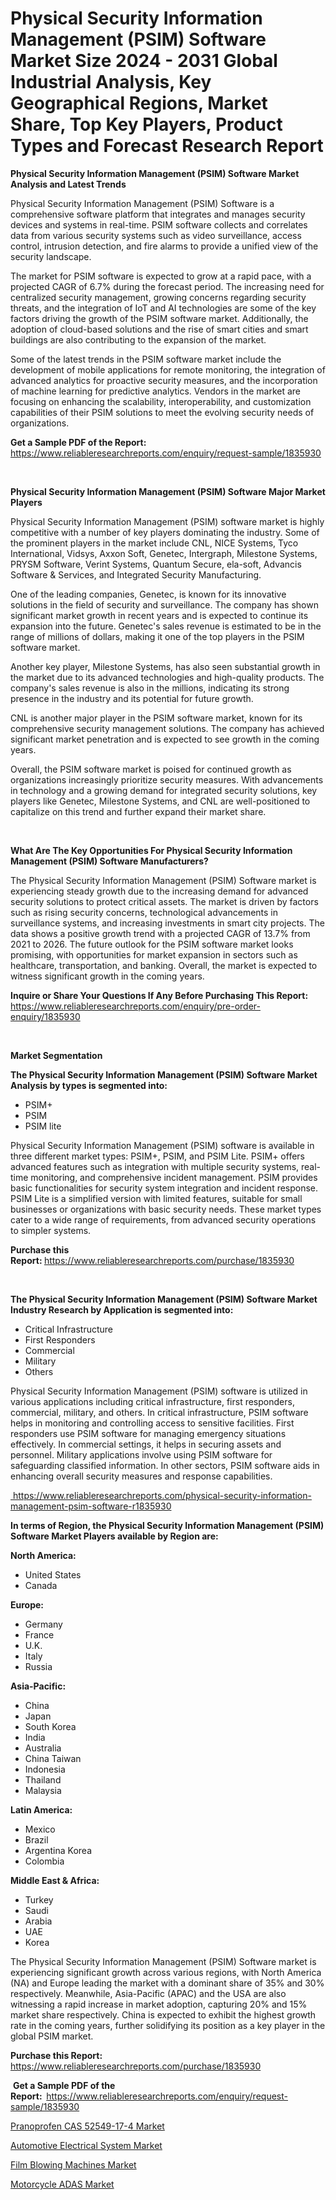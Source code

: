 <p><h1>Physical Security Information Management (PSIM) Software Market Size 2024 - 2031 Global Industrial Analysis, Key Geographical Regions, Market Share, Top Key Players, Product Types and Forecast Research Report</h1></p><p><strong>Physical Security Information Management (PSIM) Software Market Analysis and Latest Trends</strong></p>
<p><p>Physical Security Information Management (PSIM) Software is a comprehensive software platform that integrates and manages security devices and systems in real-time. PSIM software collects and correlates data from various security systems such as video surveillance, access control, intrusion detection, and fire alarms to provide a unified view of the security landscape.</p><p>The market for PSIM software is expected to grow at a rapid pace, with a projected CAGR of 6.7% during the forecast period. The increasing need for centralized security management, growing concerns regarding security threats, and the integration of IoT and AI technologies are some of the key factors driving the growth of the PSIM software market. Additionally, the adoption of cloud-based solutions and the rise of smart cities and smart buildings are also contributing to the expansion of the market.</p><p>Some of the latest trends in the PSIM software market include the development of mobile applications for remote monitoring, the integration of advanced analytics for proactive security measures, and the incorporation of machine learning for predictive analytics. Vendors in the market are focusing on enhancing the scalability, interoperability, and customization capabilities of their PSIM solutions to meet the evolving security needs of organizations.</p></p>
<p><strong>Get a Sample PDF of the Report:&nbsp;</strong> <a href="https://www.reliableresearchreports.com/enquiry/request-sample/1835930">https://www.reliableresearchreports.com/enquiry/request-sample/1835930</a></p>
<p>&nbsp;</p>
<p><strong>Physical Security Information Management (PSIM) Software Major Market Players</strong></p>
<p><p>Physical Security Information Management (PSIM) software market is highly competitive with a number of key players dominating the industry. Some of the prominent players in the market include CNL, NICE Systems, Tyco International, Vidsys, Axxon Soft, Genetec, Intergraph, Milestone Systems, PRYSM Software, Verint Systems, Quantum Secure, ela-soft, Advancis Software & Services, and Integrated Security Manufacturing.</p><p>One of the leading companies, Genetec, is known for its innovative solutions in the field of security and surveillance. The company has shown significant market growth in recent years and is expected to continue its expansion into the future. Genetec's sales revenue is estimated to be in the range of millions of dollars, making it one of the top players in the PSIM software market.</p><p>Another key player, Milestone Systems, has also seen substantial growth in the market due to its advanced technologies and high-quality products. The company's sales revenue is also in the millions, indicating its strong presence in the industry and its potential for future growth.</p><p>CNL is another major player in the PSIM software market, known for its comprehensive security management solutions. The company has achieved significant market penetration and is expected to see growth in the coming years.</p><p>Overall, the PSIM software market is poised for continued growth as organizations increasingly prioritize security measures. With advancements in technology and a growing demand for integrated security solutions, key players like Genetec, Milestone Systems, and CNL are well-positioned to capitalize on this trend and further expand their market share.</p></p>
<p>&nbsp;</p>
<p><strong>What Are The Key Opportunities For Physical Security Information Management (PSIM) Software Manufacturers?</strong></p>
<p><p>The Physical Security Information Management (PSIM) Software market is experiencing steady growth due to the increasing demand for advanced security solutions to protect critical assets. The market is driven by factors such as rising security concerns, technological advancements in surveillance systems, and increasing investments in smart city projects. The data shows a positive growth trend with a projected CAGR of 13.7% from 2021 to 2026. The future outlook for the PSIM software market looks promising, with opportunities for market expansion in sectors such as healthcare, transportation, and banking. Overall, the market is expected to witness significant growth in the coming years.</p></p>
<p><strong>Inquire or Share Your Questions If Any Before Purchasing This Report:</strong> <a href="https://www.reliableresearchreports.com/enquiry/pre-order-enquiry/1835930">https://www.reliableresearchreports.com/enquiry/pre-order-enquiry/1835930</a></p>
<p>&nbsp;</p>
<p><strong>Market Segmentation</strong></p>
<p><strong>The Physical Security Information Management (PSIM) Software Market Analysis by types is segmented into:</strong></p>
<p><ul><li>PSIM+</li><li>PSIM</li><li>PSIM lite</li></ul></p>
<p><p>Physical Security Information Management (PSIM) software is available in three different market types: PSIM+, PSIM, and PSIM Lite. PSIM+ offers advanced features such as integration with multiple security systems, real-time monitoring, and comprehensive incident management. PSIM provides basic functionalities for security system integration and incident response. PSIM Lite is a simplified version with limited features, suitable for small businesses or organizations with basic security needs. These market types cater to a wide range of requirements, from advanced security operations to simpler systems.</p></p>
<p><strong>Purchase this Report:&nbsp;</strong><a href="https://www.reliableresearchreports.com/purchase/1835930">https://www.reliableresearchreports.com/purchase/1835930</a></p>
<p>&nbsp;</p>
<p><strong>The Physical Security Information Management (PSIM) Software Market Industry Research by Application is segmented into:</strong></p>
<p><ul><li>Critical Infrastructure</li><li>First Responders</li><li>Commercial</li><li>Military</li><li>Others</li></ul></p>
<p><p>Physical Security Information Management (PSIM) software is utilized in various applications including critical infrastructure, first responders, commercial, military, and others. In critical infrastructure, PSIM software helps in monitoring and controlling access to sensitive facilities. First responders use PSIM software for managing emergency situations effectively. In commercial settings, it helps in securing assets and personnel. Military applications involve using PSIM software for safeguarding classified information. In other sectors, PSIM software aids in enhancing overall security measures and response capabilities.</p></p>
<p><a href="https://www.reliableresearchreports.com/physical-security-information-management-psim-software-r1835930">&nbsp;https://www.reliableresearchreports.com/physical-security-information-management-psim-software-r1835930</a></p>
<p><strong>In terms of Region, the Physical Security Information Management (PSIM) Software Market Players available by Region are:</strong></p>
<p>
    <p> <strong> North America: </strong>
        <ul>
            <li>United States</li>
            <li>Canada</li>
        </ul>
        </p> 
    <p> <strong> Europe: </strong>
        <ul>
            <li>Germany</li>
            <li>France</li>
            <li>U.K.</li>
            <li>Italy</li>
            <li>Russia</li>
        </ul>
        </p> 
    <p> <strong> Asia-Pacific: </strong>
        <ul>
            <li>China</li>
            <li>Japan</li>
            <li>South Korea</li>
            <li>India</li>
            <li>Australia</li>
            <li>China Taiwan</li>
            <li>Indonesia</li>
            <li>Thailand</li>
            <li>Malaysia</li>
        </ul>
        </p> 
    <p> <strong> Latin America: </strong>
        <ul>
            <li>Mexico</li>
            <li>Brazil</li>
            <li>Argentina Korea</li>
            <li>Colombia</li>
        </ul>
        </p> 
    <p> <strong> Middle East & Africa: </strong>
        <ul>
            <li>Turkey</li>
            <li>Saudi</li>
            <li>Arabia</li>
            <li>UAE</li>
            <li>Korea</li>
        </ul>
    </p>
    </p>
<p><p>The Physical Security Information Management (PSIM) Software market is experiencing significant growth across various regions, with North America (NA) and Europe leading the market with a dominant share of 35% and 30% respectively. Meanwhile, Asia-Pacific (APAC) and the USA are also witnessing a rapid increase in market adoption, capturing 20% and 15% market share respectively. China is expected to exhibit the highest growth rate in the coming years, further solidifying its position as a key player in the global PSIM market.</p></p>
<p><strong>Purchase this Report: </strong><a href="https://www.reliableresearchreports.com/purchase/1835930">https://www.reliableresearchreports.com/purchase/1835930</a></p>
<p>&nbsp;<strong>Get a Sample PDF of the Report:&nbsp;&nbsp;</strong><a href="https://www.reliableresearchreports.com/enquiry/request-sample/1835930">https://www.reliableresearchreports.com/enquiry/request-sample/1835930</a></p>
<p><strong></strong></p>
<p><p><a href="https://github.com/mdkiwi4kiwi/Market-Research-Report-List-1/blob/main/pranoprofen-cas-52549-17-4-market.md">Pranoprofen CAS 52549-17-4 Market</a></p><p><a href="https://www.linkedin.com/pulse/navigating-global-automotive-electrical-system-market-landscape-5x72c">Automotive Electrical System Market</a></p><p><a href="https://github.com/dancokkoe288/Market-Research-Report-List-1/blob/main/film-blowing-machines-market.md">Film Blowing Machines Market</a></p><p><a href="https://www.linkedin.com/pulse/motorcycle-adas-market-forecast-global-trends-analysis-from-2024-myvfc">Motorcycle ADAS Market</a></p></p>